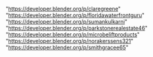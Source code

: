 "https://developer.blender.org/p/claregreene"
"https://developer.blender.org/p/floridawaterfrontguru"
"https://developer.blender.org/p/sumankulkarni"
"https://developer.blender.org/p/parkstonerealestate46"
"https://developer.blender.org/p/microbeliftproducts"
"https://developer.blender.org/p/norakerssens321"
"https://developer.blender.org/p/smithgracee65"
 

